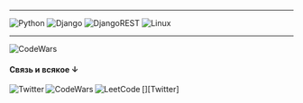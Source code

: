 <hr>

![Python](https://img.shields.io/badge/python-3670A0?style=for-the-badge&logo=python&logoColor=ffdd54)
![Django](https://img.shields.io/badge/django-%23092E20.svg?style=for-the-badge&logo=django&logoColor=white)
![DjangoREST](https://img.shields.io/badge/DJANGO-REST-ff1709?style=for-the-badge&logo=django&logoColor=white&color=ff1709&labelColor=gray)
![Linux](https://img.shields.io/badge/Linux-FCC624?style=for-the-badge&logo=linux&logoColor=black)

<hr>

![CodeWars](https://www.codewars.com/users/sonoffjord/badges/large)

#### Связь и всякое ↓

[<img align="left" alt="Twitter" src="https://img.shields.io/badge/Twitter-%231DA1F2.svg?style=for-the-badge&logo=Twitter&logoColor=white" />][Twitter]
[<img align="left" alt="CodeWars" src="https://img.shields.io/badge/Codewars-B1361E?style=for-the-badge&logo=codewars&logoColor=grey" />][CodeWars]
[<img align="left" alt="LeetCode" src="https://img.shields.io/badge/LeetCode-000000?style=for-the-badge&logo=LeetCode&logoColor=#d16c06" />][leetcode]


[CodeWars]: https://www.codewars.com/users/sonoffjord
[leetcode]: https://leetcode.com/SovereignExMachina/
